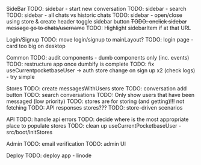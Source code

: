 SideBar
TODO: sidebar - start new conversation
TODO: sidebar - search
TODO: sidebar - all chats vs historic chats
TODO: sidebar - open/close using store & create header toggle sidebar button
~~TODO: onclick sidebar message go to chats/username~~
TODO: Highlight sidebarItem if at that URL

Login/Signup
TODO: move login/signup to mainLayout?
TODO: login page - card too big on desktop

Common
TODO: audit components - dumb components only (inc. events)
TODO: restructure app once dumbify is complete
TODO: fix useCurrentpocketbaseUser -> auth store change on sign up x2 (check logs) - try simple

Stores
TODO: create messagesWithUsers store
TODO: conversation add button
TODO: search conversations
TODO: Only show users that have been messaged (low priority)
TODO: stores are for storing (and getting)!!! not fetching
TODO: API responses stores???
TODO: store-driven scenarios

API
TODO: handle api errors
TODO: decide where is the most appropriate place to populate stores
TODO: clean up useCurrentPocketbaseUser - src/boot/initStores

Admin
TODO: email verification
TODO: admin UI

Deploy
TODO: deploy app - linode
